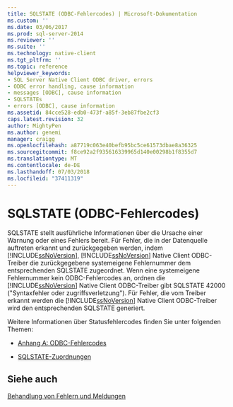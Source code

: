 ```yaml
---
title: SQLSTATE (ODBC-Fehlercodes) | Microsoft-Dokumentation
ms.custom: ''
ms.date: 03/06/2017
ms.prod: sql-server-2014
ms.reviewer: ''
ms.suite: ''
ms.technology: native-client
ms.tgt_pltfrm: ''
ms.topic: reference
helpviewer_keywords:
- SQL Server Native Client ODBC driver, errors
- ODBC error handling, cause information
- messages [ODBC], cause information
- SQLSTATEs
- errors [ODBC], cause information
ms.assetid: 84cce528-edb0-473f-a85f-3eb87fbe2cf3
caps.latest.revision: 32
author: MightyPen
ms.author: genemi
manager: craigg
ms.openlocfilehash: a87719c063e40befb95bc5ce61573dbae8a36325
ms.sourcegitcommit: f8ce92a2f935616339965d140e00298b1f8355d7
ms.translationtype: MT
ms.contentlocale: de-DE
ms.lasthandoff: 07/03/2018
ms.locfileid: "37411319"
---
```

# <a name="sqlstate-odbc-error-codes"></a>SQLSTATE (ODBC-Fehlercodes)
  SQLSTATE stellt ausführliche Informationen über die Ursache einer Warnung oder eines Fehlers bereit. Für Fehler, die in der Datenquelle auftreten erkannt und zurückgegeben werden, indem [!INCLUDE[ssNoVersion](../../includes/ssnoversion-md.md)], [!INCLUDE[ssNoVersion](../../includes/ssnoversion-md.md)] Native Client ODBC-Treiber die zurückgegebene systemeigene Fehlernummer dem entsprechenden SQLSTATE zugeordnet. Wenn eine systemeigene Fehlernummer kein ODBC-Fehlercodes an, ordnen die [!INCLUDE[ssNoVersion](../../includes/ssnoversion-md.md)] Native Client ODBC-Treiber gibt SQLSTATE 42000 ("Syntaxfehler oder zugriffsverletzung"). Für Fehler, die vom Treiber erkannt werden die [!INCLUDE[ssNoVersion](../../includes/ssnoversion-md.md)] Native Client ODBC-Treiber wird den entsprechenden SQLSTATE generiert.  
  
 Weitere Informationen über Statusfehlercodes finden Sie unter folgenden Themen:  
  
-   [Anhang A: ODBC-Fehlercodes](http://go.microsoft.com/fwlink/?LinkId=89356)  
  
-   [SQLSTATE-Zuordnungen](http://go.microsoft.com/fwlink/?LinkId=89355)  
  
## <a name="see-also"></a>Siehe auch  
 [Behandlung von Fehlern und Meldungen](handling-errors-and-messages.md)  
  
  
